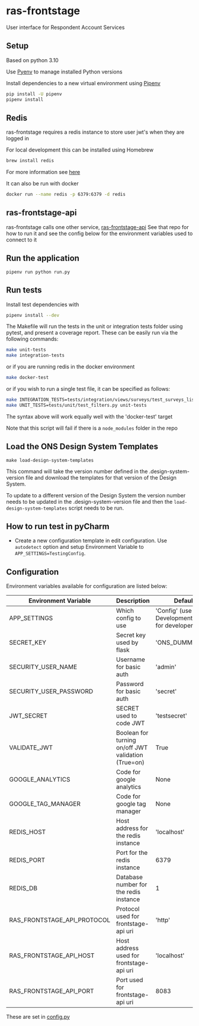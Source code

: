 # ras-frontstage

User interface for Respondent Account Services

## Setup
Based on python 3.10

Use [Pyenv](https://github.com/pyenv/pyenv) to manage installed Python versions

Install dependencies to a new virtual environment using [Pipenv](https://docs.pipenv.org/)

```bash
pip install -U pipenv
pipenv install
```

## Redis
ras-frontstage requires a redis instance to store user jwt's when they are logged in

For local development this can be installed using Homebrew
```bash
brew install redis
```
For more information see [here](https://medium.com/@petehouston/install-and-config-redis-on-mac-os-x-via-homebrew-eb8df9a4f298)

It can also be run with docker
```bash
docker run --name redis -p 6379:6379 -d redis
```

## ras-frontstage-api
ras-frontstage calls one other service, [ras-frontstage-api](https://github.com/ONSdigital/ras-frontstage-api)
See that repo for how to run it and see the config below for the environment variables used to connect to it

## Run the application
```
pipenv run python run.py
```

## Run tests
Install test dependencies with
```bash
pipenv install --dev
```
The Makefile will run the tests in the unit or integration tests folder using pytest, and present a coverage report.
These can be easily run via the following commands:
```bash
make unit-tests
make integration-tests
```
or if you are running redis in the docker environment
```bash
make docker-test
```
or if you wish to run a single test file, it can be specified as follows:
```bash
make INTEGRATION_TESTS=tests/integration/views/surveys/test_surveys_list.py integration-tests
make UNIT_TESTS=tests/unit/test_filters.py unit-tests

```
The syntax above will work equally well with the 'docker-test' target


Note that this script will fail if there is a `node_modules` folder in the repo

## Load the ONS Design System Templates
```
make load-design-system-templates
```

This command will take the version number defined in the .design-system-version file and download the templates for that version of the Design System.

To update to a different version of the Design System the version number needs to be updated in the .design-system-version file and then the `load-design-system-templates` script needs to be run.

## How to run test in pyCharm
* Create a new configuration template in edit configuration. Use `autodetect` option and setup Environment Variable to `APP_SETTINGS=TestingConfig`.

## Configuration
Environment variables available for configuration are listed below:

| Environment Variable            | Description                                                   | Default
|---------------------------------|---------------------------------------------------------------|-------------------------------
| APP_SETTINGS                    | Which config to use                                           | 'Config' (use DevelopmentConfig) for developers
| SECRET_KEY                      | Secret key used by flask                                      | 'ONS_DUMMY_KEY'
| SECURITY_USER_NAME              | Username for basic auth                                       | 'admin'
| SECURITY_USER_PASSWORD          | Password for basic auth                                       | 'secret'
| JWT_SECRET                      | SECRET used to code JWT                                       | 'testsecret'
| VALIDATE_JWT                    | Boolean for turning on/off JWT validation (True=on)           | True 
| GOOGLE_ANALYTICS                | Code for google analytics                                     | None
| GOOGLE_TAG_MANAGER              | Code for google tag manager                                   | None
| REDIS_HOST                      | Host address for the redis instance                           | 'localhost' 
| REDIS_PORT                      | Port for the redis instance                                   | 6379
| REDIS_DB                        | Database number for the redis instance                        | 1
| RAS_FRONTSTAGE_API_PROTOCOL     | Protocol used for frontstage-api uri                          | 'http' 
| RAS_FRONTSTAGE_API_HOST         | Host address used for frontstage-api uri                      | 'localhost'
| RAS_FRONTSTAGE_API_PORT         | Port used for frontstage-api uri                              | 8083

These are set in [config.py](config.py)

